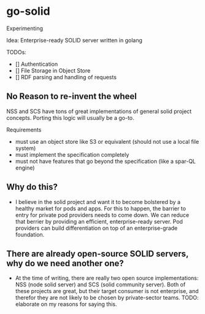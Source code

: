 # go-solid
Experimenting

Idea: Enterprise-ready SOLID server written in golang

TODOs:
- [] Authentication
- [] File Storage in Object Store
- [] RDF parsing and handling of requests

## No Reason to re-invent the wheel
NSS and SCS have tons of great implementations of 
general solid project concepts. Porting this logic
will usually be a go-to.

Requirements
- must use an object store like S3 or equivalent (should not use a local file system)
- must implement the specification completely
- must not have features that go beyond the specification (like a spar-QL engine)

## Why do this?
- I believe in the solid project and want it to become bolstered by a healthy market for pods and apps. For this to happen, the barrier to entry for private pod providers needs to come down. We can reduce that berrier by providing an efficient, enterprise-ready server. Pod providers can build differentiation on top of an enterprise-grade foundation.

## There are already open-source SOLID servers, why do we need another one?
- At the time of writing, there are really two open source implementations: NSS (node solid server) and SCS (solid community server). Both of these projects are great, but their target consumer is not enterprise, and therefor they are not likely to be chosen by private-sector teams. TODO: elaborate on my reasons for saying this.
